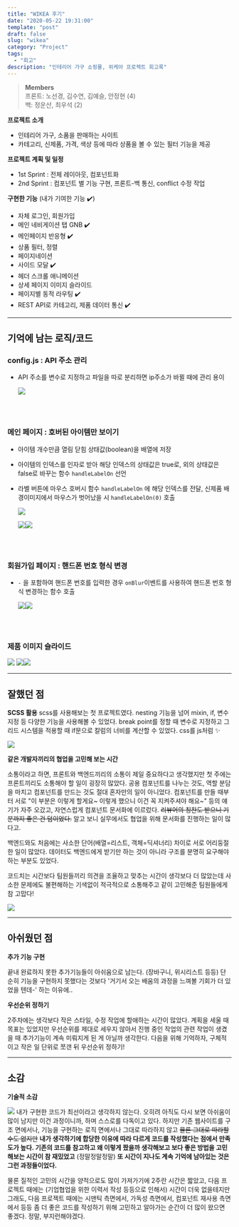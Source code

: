 ```yaml
---
title: "WIKEA 후기"
date: "2020-05-22 19:31:00"
template: "post"
draft: false
slug: "wikea"
category: "Project"
tags:
  - "회고"
description: "인테리어 가구 쇼핑몰, 위케아 프로젝트 회고록"
---
```


> **Members**  
> 프론트: 노선경, 김수연, 김예슬, 안정현 (4)  
> 백: 정운산, 최우석 (2)

**프로젝트 소개**

- 인테리어 가구, 소품을 판매하는 사이트
- 카테고리, 신제품, 가격, 색상 등에 따라 상품을 볼 수 있는 필터 기능을 제공

**프로젝트 계획 및 일정**

- 1st Sprint : 전체 레이아웃, 컴포넌트화
- 2nd Sprint : 컴포넌트 별 기능 구현, 프론트-백 통신, conflict 수정 작업

**구현한 기능** (내가 기여한 기능 ✔️)

- 자체 로그인, 회원가입
- 메인 네비게이션 탭 GNB ✔️
- 메인페이지 반응형 ✔️
- 상품 필터, 정렬
- 페이지네이션
- 사이드 모달 ✔️
- 헤더 스크롤 애니메이션
- 상세 페이지 이미지 슬라이드
- 페이지별 동적 라우팅 ✔️
- REST API로 카테고리, 제품 데이터 통신 ✔️

---

## 기억에 남는 로직/코드

### config.js : API 주소 관리

- API 주소를 변수로 지정하고 파일을 따로 분리하면 ip주소가 바뀔 때에 관리 용이

  ![](https://images.velog.io/images/fa0o00/post/93d22849-0fb0-4e0c-82d7-4cfccd57e6fa/%E1%84%89%E1%85%B3%E1%84%8F%E1%85%B3%E1%84%85%E1%85%B5%E1%86%AB%E1%84%89%E1%85%A3%E1%86%BA%202021-05-21%20%E1%84%8B%E1%85%A9%E1%84%92%E1%85%AE%2012.37.25.png)

<br/>
<br/>

### 메인 페이지 : 호버된 아이템만 보이기

- 아이템 개수만큼 열림 닫힘 상태값(boolean)을 배열에 저장
- 아이템의 인덱스를 인자로 받아 해당 인덱스의 상태값은 true로, 외의 상태값은 false로 바꾸는 함수 `handleLabelOn` 선언
- 라벨 버튼에 마우스 호버시 함수 `handleLabelOn` 에 해당 인덱스를 전달, 신제품 배경이미지에서 마우스가 벗어났을 시 `handleLabelOn(0)` 호출

  ![](https://images.velog.io/images/fa0o00/post/fac6f9ca-a1c7-4214-b4fa-e0dea6916bd5/%E1%84%86%E1%85%A6%E1%84%8B%E1%85%B5%E1%86%AB-%E1%84%92%E1%85%A9%E1%84%87%E1%85%A5.gif)

  ![](https://images.velog.io/images/fa0o00/post/d731271d-4f11-46ae-b55a-1ca599ff5878/%E1%84%89%E1%85%B3%E1%84%8F%E1%85%B3%E1%84%85%E1%85%B5%E1%86%AB%E1%84%89%E1%85%A3%E1%86%BA%202021-05-21%20%E1%84%8B%E1%85%A9%E1%84%92%E1%85%AE%201.22.53.png)![](https://images.velog.io/images/fa0o00/post/bb5ce3b0-6570-49c5-8942-611f3c126f39/%E1%84%89%E1%85%B3%E1%84%8F%E1%85%B3%E1%84%85%E1%85%B5%E1%86%AB%E1%84%89%E1%85%A3%E1%86%BA%202021-05-21%20%E1%84%8B%E1%85%A9%E1%84%92%E1%85%AE%201.24.08.png)

<br/>
<br/>

### 회원가입 페이지 : 핸드폰 번호 형식 변경

- `-` 을 포함하여 핸드폰 번호를 입력한 경우 `onBlur`이벤트를 사용하여 핸드폰 번호 형식 변경하는 함수 호출

  ![](https://images.velog.io/images/fa0o00/post/5dea2c0b-3be6-48a4-9527-d829807ad075/%E1%84%89%E1%85%B3%E1%84%8F%E1%85%B3%E1%84%85%E1%85%B5%E1%86%AB%E1%84%89%E1%85%A3%E1%86%BA%202021-05-21%20%E1%84%8B%E1%85%A9%E1%84%8C%E1%85%A5%E1%86%AB%2011.59.11.png)![](https://images.velog.io/images/fa0o00/post/47f2333a-d8e8-491e-88f2-018e40d58bfd/%E1%84%89%E1%85%B3%E1%84%8F%E1%85%B3%E1%84%85%E1%85%B5%E1%86%AB%E1%84%89%E1%85%A3%E1%86%BA%202021-05-21%20%E1%84%8B%E1%85%A9%E1%84%8C%E1%85%A5%E1%86%AB%2011.58.39.png)

<br/>
<br/>

### 제품 이미지 슬라이드

![](https://images.velog.io/images/fa0o00/post/92799ddb-978a-4aa9-a851-0c0337b2e707/%E1%84%89%E1%85%A1%E1%86%BC%E1%84%89%E1%85%A6-%20%E1%84%8B%E1%85%B5%E1%84%86%E1%85%B5%E1%84%8C%E1%85%B5%20%E1%84%86%E1%85%A9%E1%84%83%E1%85%A1%E1%86%AF.gif)
![](https://images.velog.io/images/fa0o00/post/d451917f-455d-46f2-94ed-628f70ef0c0b/%E1%84%89%E1%85%B3%E1%86%AF%E1%84%85%E1%85%A1%E1%84%8B%E1%85%B5%E1%84%83%E1%85%A5%20%E1%84%87%E1%85%A5%E1%84%90%E1%85%B3%E1%86%AB%20%E1%84%92%E1%85%A1%E1%86%B7%E1%84%89%E1%85%AE.png)![](https://images.velog.io/images/fa0o00/post/b33209c4-319b-41cc-87dd-cd58a71732fc/%E1%84%89%E1%85%B3%E1%86%AF%E1%84%85%E1%85%A1%E1%84%8B%E1%85%B5%E1%84%83%E1%85%A5-%E1%84%8B%E1%85%B5%E1%84%86%E1%85%B5%E1%84%8C%E1%85%B5%20%E1%84%89%E1%85%A1%E1%84%8B%E1%85%B5%E1%84%8C%E1%85%B3%E1%84%86%E1%85%A1%E1%86%AB%E1%84%8F%E1%85%B3%E1%86%B7%20%E1%84%82%E1%85%A5%E1%86%B7%E1%84%8B%E1%85%A5%E1%84%80%E1%85%A1%E1%84%80%E1%85%B5.png)

---

## 잘했던 점

**SCSS 활용**
scss를 사용해보는 첫 프로젝트였다. nesting 기능을 넘어 mixin, if, 변수 지정 등 다양한 기능을 사용해볼 수 있었다. break point를 정할 때 변수로 지정하고 그리드 시스템을 적용할 때 if문으로 칼럼의 너비를 계산할 수 있었다. css를 js처럼 ✨

![](https://images.velog.io/images/fa0o00/post/79d8576e-aabf-4bbe-aba6-8d8443b272b7/sass%20if%E1%84%86%E1%85%AE%E1%86%AB%20%E1%84%89%E1%85%A1%E1%84%8B%E1%85%AD%E1%86%BC%E1%84%8B%E1%85%A8.png)

**같은 개발자끼리의 협업을 고민해 보는 시간**

소통이라고 하면, 프론트와 백엔드끼리의 소통이 제일 중요하다고 생각했지만 첫 주에는 프론트끼리도 소통해야 할 일이 굉장히 많았다. 공용 컴포넌트를 나누는 것도, 역할 분담을 마치고 컴포넌트를 만드는 것도 절대 혼자만의 일이 아니었다. 컴포넌트를 만들 때부터 서로 "이 부분은 이렇게 할게요~ 이렇게 했으니 이건 꼭 지켜주셔야 해요~" 등의 얘기가 자주 오갔고, 자연스럽게 컴포넌트 문서화에 이르렀다. ~~리뷰어의 칭찬도 받으니 기분까지 좋은 건 덤이었다.~~ 알고 보니 실무에서도 협업을 위해 문서화를 진행하는 일이 많다고.

백엔드와도 처음에는 사소한 단어(배열=리스트, 객체=딕셔너리) 차이로 서로 어리둥절한 일이 많았다. 데이터도 백엔드에게 받기만 하는 것이 아니라 구조를 분명히 요구해야하는 부분도 있었다.

코드치는 시간보다 팀원들끼리 의견을 조율하고 맞추는 시간이 생각보다 더 많았는데 사소한 문제에도 불편해하는 기색없이 적극적으로 소통해주고 같이 고민해준 팀원들에게 참 고맙다!

![](https://images.velog.io/images/fa0o00/post/dfde2d3f-9e64-4ba6-8046-56c826bd8b08/%E1%84%89%E1%85%B3%E1%84%8F%E1%85%B3%E1%84%85%E1%85%B5%E1%86%AB%E1%84%89%E1%85%A3%E1%86%BA%202021-05-22%20%E1%84%8B%E1%85%A9%E1%84%92%E1%85%AE%207.38.34.png)

---

## 아쉬웠던 점

**추가 기능 구현**

끝내 완료하지 못한 추가기능들이 아쉬움으로 남는다. (장바구니, 위시리스트 등등) 단순히 기능을 구현하지 못했다는 것보다 '거기서 오는 배움의 과정을 느껴볼 기회가 더 있었을 텐데-' 하는 이유에..

**우선순위 정하기**

2주차에는 생각보다 작은 스타일, 수정 작업에 할애하는 시간이 많았다. 계획을 세울 때 목표는 있었지만 우선순위를 제대로 세우지 않아서 진행 중인 작업의 관련 작업이 생겼을 때 추가기능이 계속 미뤄지게 된 게 아닐까 생각한다. 다음을 위해 기억하자, 구체적이고 작은 일 단위로 쪼갠 뒤 우선순위 정하기!

---

## 소감

**기술적 소감**

![](https://images.velog.io/images/fa0o00/post/99c7a40b-906b-40eb-b15e-fcfed0b06e8d/iOS%20%E1%84%8B%E1%85%B5%E1%84%86%E1%85%B5%E1%84%8C%E1%85%B5.jpg)
내가 구현한 코드가 최선이라고 생각하지 않는다. 오히려 아직도 다시 보면 아쉬움이 많이 남지만 이건 과정이니까, 하며 스스로를 다독이고 있다. 하지만 기존 웹사이트를 구조 면에서나, 기능을 구현하는 로직 면에서나 그대로 따라하지 않고 ~~물론 그대로 따라할 수도 없지만~~ **내가 생각하기에 합당한 이유에 따라 다르게 코드를 작성했다는 점에서 만족도가 높다. 기존의 코드를 참고하고 왜 이렇게 짰을까 생각해보고 보다 좋은 방법을 고민해보는 시간이 참 재밌었고** (정말정말정말) **또 시간이 지나도 계속 기억에 남아있는 것은 그런 과정들이었다.**

물론 질적인 고민의 시간을 양적으로도 많이 가져가기에 2주란 시간은 짧았고, 다음 프로젝트 때에는 (기업협업을 위한 이력서 작성 등등으로 인해서) 시간이 더욱 없을테지만 그래도, 다음 프로젝트 때에는 시맨틱 측면에서, 가독성 측면에서, 컴포넌트 재사용 측면에서 등등 좀 더 좋은 코드를 작성하기 위해 고민하고 알아가는 순간이 더 많이 왔으면 좋겠다. 정말, 부지런해야겠다.
